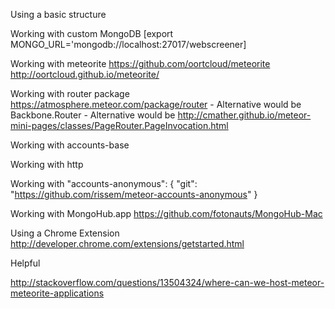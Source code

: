 Using a basic structure

Working with custom MongoDB [export MONGO_URL='mongodb://localhost:27017/webscreener]

Working with meteorite https://github.com/oortcloud/meteorite http://oortcloud.github.io/meteorite/

Working with router package https://atmosphere.meteor.com/package/router
    - Alternative would be Backbone.Router
    - Alternative would be http://cmather.github.io/meteor-mini-pages/classes/PageRouter.PageInvocation.html

Working with accounts-base

Working with http

Working with
  "accounts-anonymous": {
    "git": "https://github.com/rissem/meteor-accounts-anonymous"
  }

Working with MongoHub.app https://github.com/fotonauts/MongoHub-Mac

Using a Chrome Extension http://developer.chrome.com/extensions/getstarted.html

Helpful

http://stackoverflow.com/questions/13504324/where-can-we-host-meteor-meteorite-applications